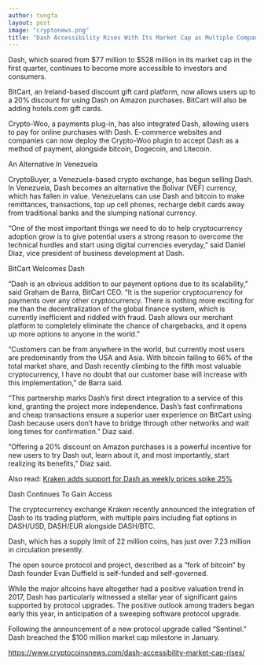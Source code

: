 ```yaml
---
author: tungfa
layout: post
image: "cryptonews.png"
title: "Dash Accessibility Rises With Its Market Cap as Multiple Companies Sign On"
---
```


Dash, which soared from $77 million to $528 million in its market cap in the first quarter, continues to become more accessible to investors and consumers.

BitCart, an Ireland-based discount gift card platform, now allows users up to a 20% discount for using Dash on Amazon purchases. BitCart will also be adding hotels.com gift cards.

Crypto-Woo, a payments plug-in, has also integrated Dash, allowing users to pay for online purchases with Dash. E-commerce websites and companies can now deploy the Crypto-Woo plugin to accept Dash as a method of payment, alongside bitcoin, Dogecoin, and Litecoin.

An Alternative In Venezuela

CryptoBuyer, a Venezuela-based crypto exchange, has begun selling Dash. In Venezuela, Dash becomes an alternative the Bolivar (VEF) currency, which has fallen in value. Venezuelans can use Dash and bitcoin to make remittances, transactions, top up cell phones, recharge debit cards away from traditional banks and the slumping national currency.

“One of the most important things we need to do to help cryptocurrency adoption grow is to give potential users a strong reason to overcome the technical hurdles and start using digital currencies everyday,” said Daniel Diaz, vice president of business development at Dash.

BitCart Welcomes Dash

“Dash is an obvious addition to our payment options due to its scalability,” said Graham de Barra, BitCart CEO. “It is the superior cryptocurrency for payments over any other cryptocurrency. There is nothing more exciting for me than the decentralization of the global finance system, which is currently inefficient and riddled with fraud. Dash allows our merchant platform to completely eliminate the chance of chargebacks, and it opens up more options to anyone in the world.”

“Customers can be from anywhere in the world, but currently most users are predominantly from the USA and Asia. With bitcoin falling to 66% of the total market share, and Dash recently climbing to the fifth most valuable cryptocurrency, I have no doubt that our customer base will increase with this implementation,” de Barra said.

“This partnership marks Dash’s first direct integration to a service of this kind, granting the project more independence. Dash’s fast confirmations and cheap transactions ensure a superior user experience on BitCart using Dash because users don’t have to bridge through other networks and wait long times for confirmation.” Diaz said.

“Offering a 20% discount on Amazon purchases is a powerful incentive for new users to try Dash out, learn about it, and most importantly, start realizing its benefits,” Diaz said.

Also read: [Kraken adds support for Dash as weekly prices spike 25%](https://www.cryptocoinsnews.com/dash-accessibility-market-cap-rises/)

Dash Continues To Gain Access

The cryptocurrency exchange Kraken recently announced the integration of Dash to its trading platform, with multiple pairs including fiat options in DASH/USD, DASH/EUR alongside DASH/BTC.

Dash, which has a supply limit of 22 million coins, has just over 7.23 million in circulation presently.

The open source protocol and project, described as a “fork of bitcoin” by Dash founder Evan Duffield is self-funded and self-governed.

While the major altcoins have altogether had a positive valuation trend in 2017, Dash has particularly witnessed a stellar year of significant gains supported by protocol upgrades. The positive outlook among traders began early this year, in anticipation of a sweeping software protocol upgrade.

Following the announcement of a new protocol upgrade called “Sentinel.” Dash breached the $100 million market cap milestone in January.

<https://www.cryptocoinsnews.com/dash-accessibility-market-cap-rises/>

